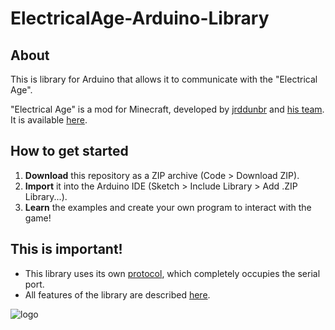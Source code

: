 # ElectricalAge-Arduino-Library

## About
This is library for Arduino that allows it to communicate with the "Electrical Age".

"Electrical Age" is a mod for Minecraft, developed by [jrddunbr](https://github.com/jrddunbr) and [his team](https://github.com/jrddunbr/ElectricalAge#main-developers). It is available [here](https://github.com/jrddunbr/ElectricalAge).

## How to get started
1) **Download** this repository as a ZIP archive (Code > Download ZIP).
2) **Import** it into the Arduino IDE (Sketch > Include Library > Add .ZIP Library...).
3) **Learn** the examples and create your own program to interact with the game!

## This is important!
* This library uses its own [protocol](./PROTOCOL.md), which completely occupies the serial port.
* All features of the library are described [here](./FEATURES.md).

![logo](https://raw.githubusercontent.com/jrddunbr/electrical-age.github.io/master/assets/favicon.ico)
